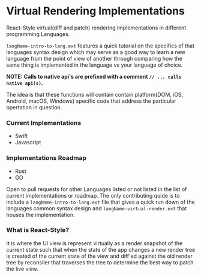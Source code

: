 # Virtual Rendering Implementations

React-Style virtual(diff and patch) rendering implementations in different programming Languages.

`langName-intro-to-lang.ext` features a quick tutorial on the specifics of that languages syntax design
which may serve as a good way to learn a new language from the point of view of another through comparing
how the same thing is implemented in the language vs your language of choice. 

**NOTE: Calls to native api's are prefixed with a comment `// ... calls native api(s)`.**

The idea is that these functions will contain contain platform(DOM, iOS, Android, macOS, Windows) specific code
that address the particular opertation in question.

### Current Implementations

- Swift
- Javascript

### Implementations Roadmap

- Rust
- GO

Open to pull requests for other Languages listed or not listed in the list of current implementations or roadmap. 
The only contributing quide is to include a `langName-intro-to-lang.ext` file
that gives a quick run down of the languages common syntax design and 
`langName-virtual-render.ext` that houses the implementation.

### What is React-Style?

It is where the UI view is represent virtually as a render snapshot of the current state
such that when the state of the app changes a new render tree is created of the current state of the view and diff'ed against 
the old render tree by reconsiler that traverses the tree to determine the best way to patch the live view.
